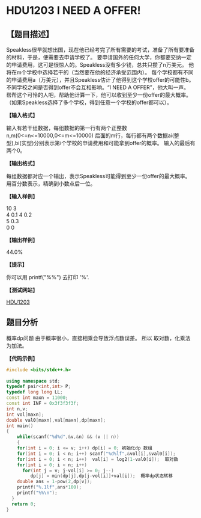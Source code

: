 # HDU1203 I NEED A OFFER!


## 【题目描述】

Speakless很早就想出国，现在他已经考完了所有需要的考试，准备了所有要准备的材料，于是，便需要去申请学校了。
要申请国外的任何大学，你都要交纳一定的申请费用，这可是很惊人的。Speakless没有多少钱，总共只攒了n万美元。
他将在m个学校中选择若干的（当然要在他的经济承受范围内）。
每个学校都有不同的申请费用a（万美元），并且Speakless估计了他得到这个学校offer的可能性b。
不同学校之间是否得到offer不会互相影响。“I NEED A OFFER”，他大叫一声。
帮帮这个可怜的人吧，帮助他计算一下，他可以收到至少一份offer的最大概率。
（如果Speakless选择了多个学校，得到任意一个学校的offer都可以）。

**【输入格式】**

输入有若干组数据，每组数据的第一行有两个正整数n,m(0<=n<=10000,0<=m<=10000)
后面的m行，每行都有两个数据ai(整型),bi(实型)分别表示第i个学校的申请费用和可能拿到offer的概率。
输入的最后有两个0。

**【输出格式】**

每组数据都对应一个输出，表示Speakless可能得到至少一份offer的最大概率。用百分数表示，精确到小数点后一位。

**【输入样例】**

10 3  
4 0.1 
4 0.2   
5 0.3   
0 0

**【输出样例】**

44.0%


**【提示】**

你可以用 printf("%%") 去打印 '%'.

**【测试网站】**

[HDU1203](http://acm.hdu.edu.cn/showproblem.php?pid=1203)



## 题目分析

概率dp问题 
由于概率很小，直接相乘会导致浮点数误差。
所以 取对数，化乘法为加法。

**【代码示例】**
```c++
#include <bits/stdc++.h>
 
using namespace std;
typedef pair<int,int> P;
typedef long long LL;
const int maxn = 11000;
const int INF = 0x3f3f3f3f;
int n,v;
int vol[maxn];
double val0[maxn],val[maxn],dp[maxn];
int main()
{
    while(scanf("%d%d",&v,&n) && (v || n))
    {
    for(int i = 0; i <= v; i++) dp[i] = 0; 初始化dp 数组
    for(int i = 0; i < n; i++) scanf("%d%lf",&vol[i],&val0[i]);
    for(int i = 0; i < n; i++)  val[i] = log2(1-val0[i]);  取对数
    for(int i = 0; i < n; i++)
      for(int j = v; j-vol[i] >= 0; j--)
         dp[j] = min(dp[j],dp[j-vol[i]]+val[i]);  概率dp状态转移
    double ans = 1-pow(2,dp[v]);
    printf("%.1lf",ans*100);
    printf("%%\n");
  }
  return 0;
}
```
